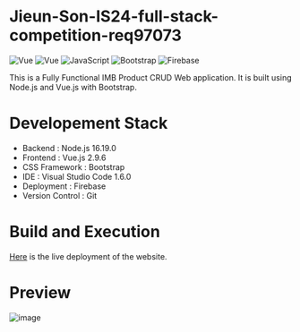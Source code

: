# Jieun-Son-IS24-full-stack-competition-req97073
<img alt="Vue" src ="https://img.shields.io/badge/Node.js-43853D?style=for-the-badge&logo=node.js&logoColor=white"/> <img alt="Vue" src ="https://img.shields.io/badge/Vue.js-35495E?style=for-the-badge&logo=vue.js&logoColor=4FC08D"/> <img alt="JavaScript" src ="https://img.shields.io/badge/JavaScript-F7DF1E.svg?&style=for-the-badge&logo=JavaScript&logoColor=white"/> <img alt="Bootstrap" src ="https://img.shields.io/badge/Bootstrap-563D7C?style=for-the-badge&logo=bootstrap&logoColor=white"/> <img alt="Firebase" src ="https://img.shields.io/badge/Firebase-FFCA28.svg?&style=for-the-badge&logo=Firebase&logoColor=white"/>

This is a Fully Functional IMB Product CRUD Web application. It is built using Node.js and Vue.js with Bootstrap.

# Developement Stack
* Backend : Node.js 16.19.0
* Frontend : Vue.js 2.9.6
* CSS Framework :  Bootstrap
* IDE : Visual Studio Code 1.6.0
* Deployment : Firebase
* Version Control : Git

 

# Build and Execution
[Here](https://covid19-website-6d2a6.web.app/) is the live deployment of the website.

# Preview
![image](https://user-images.githubusercontent.com/40187625/228909875-ea3209d8-1183-4f5c-a9d9-1d4275ced0a8.png)

